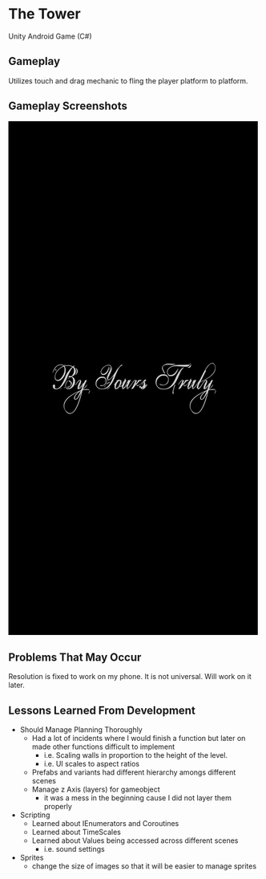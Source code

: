 # The Tower

Unity Android Game (C#)

## Gameplay

Utilizes touch and drag mechanic to fling the player platform to platform.

## Gameplay Screenshots
![alt text](https://github.com/punch2dface/The-Tower/blob/master/Gameplay%20Reference/Screenshot_20200918-125738_The%20Tower.jpg)

## Problems That May Occur

Resolution is fixed to work on my phone. It is not universal. Will work on it later.

## Lessons Learned From Development
- Should Manage Planning Thoroughly
  - Had a lot of incidents where I would finish a function but later on made other functions difficult to implement
    - i.e. Scaling walls in proportion to the height of the level.
    - i.e. UI scales to aspect ratios
  - Prefabs and variants had different hierarchy amongs different scenes
  - Manage z Axis (layers) for gameobject
    - it was a mess in the beginning cause I did not layer them properly
- Scripting
  - Learned about IEnumerators and Coroutines
  - Learned about TimeScales
  - Learned about Values being accessed across different scenes
    - i.e. sound settings
- Sprites
  - change the size of images so that it will be easier to manage sprites
  

